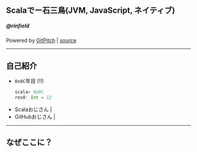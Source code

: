 ## Scalaでー石三鳥(JVM, JavaScript, ネイティブ)
##### @rinfield

Powered by <a href="https://gitpitch.com/" target="_blank">GitPitch</a> |
<a href="https://github.com/rinfield" target="_blank">source</a>

---

## 自己紹介

* `0x0C`年目 (!!)
  ```scala
  scala> 0x0C
  res0: Int = 12
  ```
* Scalaおじさん |
* GitHubおじさん |

---

## なぜここに？
